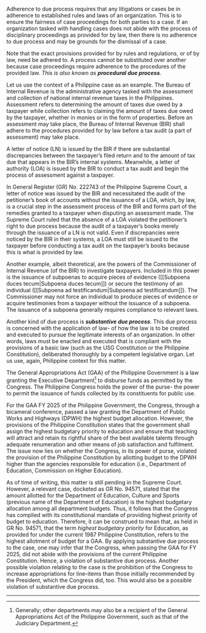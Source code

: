 Adherence to due process requires that any litigations or cases be in adherence to established rules and laws of an organization. This is to ensure the fairness of case proceedings for both parties to a case. If an organization tasked with handling cases does not abide with the process of disciplinary proceedings as provided for by law, then there is no adherence to due process and may be grounds for the dismissal of a case.

Note that the exact provisions provided for by rules and regulations, or of by law, need be adhered to. A process cannot be substituted over another because case proceedings require adherence to the procedures of the provided law. *This is also known as **procedural due process**.*

Let us use the context of a Philippine case as an example. The Bureau of Internal Revenue is the administrative agency tasked with the assessment and collection of national internal revenue taxes in the Philippines. Assessment refers to determining the amount of taxes due owed by a taxpayer while collection refers to claiming the amount of taxes due owed by the taxpayer, whether in monies or in the form of properties. Before an assessment may take place, the Bureau of Internal Revenue (BIR) shall adhere to the procedures provided for by law before a tax audit (a part of assessment) may take place.

A letter of notice (LN) is issued by the BIR if there are substantial discrepancies between the taxpayer’s filed return and to the amount of tax due that appears in the BIR’s internal systems. Meanwhile, a letter of authority (LOA) is issued by the BIR to conduct a tax audit and begin the process of assessment against a taxpayer.

In General Register (GR) No. 222743 of the Philippine Supreme Court, a letter of notice was issued by the BIR and necessitated the audit of the petitioner’s book of accounts without the issuance of a LOA, which, by law, is a crucial step in the assessment process of the BIR and forms part of the remedies granted to a taxpayer when disputing an assessment made. The Supreme Court ruled that the absence of a LOA violated the petitioner’s right to due process because the audit of a taxpayer’s books merely through the issuance of a LN is not valid. Even if discrepancies were noticed by the BIR in their systems, a LOA must still be issued to the taxpayer before conducting a tax audit on the taxpayer’s books because this is what is provided by law.

Another example, albeit theoretical, are the powers of the Commissioner of Internal Revenue (of the BIR) to investigate taxpayers. Included in this power is the issuance of subpoenas to acquire pieces of evidence ([[Subpoena duces tecum|Subpoena duces tecum]]) or secure the testimony of an individual ([[Subpoena ad testificandum|Subpoena ad testificandum]]). The Commissioner may not force an individual to produce pieces of evidence or acquire testimonies from a taxpayer without the issuance of a subpoena. The issuance of a subpoena generally requires compliance to relevant laws.

Another kind of due process is ***substantive due process***. This due process is concerned with the application of law- of how the law is to be created and executed to pursue the legitimate interests of an organization. In other words, laws must be enacted and executed that is compliant with the provisions of a basic law (such as the USG Constitution or the Philippine Constitution), deliberated thoroughly by a competent legislative organ. Let us use, again, Philippine context for this matter.

The General Appropriations Act (GAA) of the Philippine Government is a law granting the Executive Department[^1] to disburse funds as permitted by the Congress. The Philippine Congress holds the power of the purse- the power to permit the issuance of funds collected by its constituents for public use.

For the GAA FY 2025 of the Philippine Government, the Congress, through a bicameral conference, passed a law granting the Department of Public Works and Highways (DPWH) the highest budget allocation. However, the provisions of the Philippine Constitution states that the government shall assign the highest budgetary priority to education and ensure that teaching will attract and retain its rightful share of the best available talents through adequate renumeration and other means of job satisfaction and fulfilment. The issue now lies on whether the Congress, in its power of purse, violated the provision of the Philippine Constitution by allotting budget to the DPWH higher than the agencies responsible for education (i.e., Department of Education, Commission on Higher Education).

As of time of writing, this matter is still pending in the Supreme Court. However, a relevant case, docketed as GR No. 94571, stated that the amount allotted for the Department of Education, Culture and Sports (previous name of the Department of Education) is the highest budgetary allocation among all department budgets. Thus, it follows that the Congress has complied with its constitutional mandate of providing highest priority of budget to education. Therefore, it can be construed to mean that, as held in GR No. 94571, that the term *highest budgetary priority* for Education, as provided for under the current 1987 Philippine Constitution, refers to the highest allotment of budget for a GAA. By applying substantive due process to the case, one may infer that the Congress, when passing the GAA for FY 2025, did not abide with the provisions of the current Philippine Constitution. Hence, a violation of substantive due process. Another possible violation relating to the case is the prohibition of the Congress to increase appropriations for line-items than those initially recommended by the President, which the Congress did, too. This would also be a possible violation of substantive due process.

---

[^1]: Generally; other departments may also be a recipient of the General Appropriations Act of the Philippine Government, such as that of the Judiciary Department.
